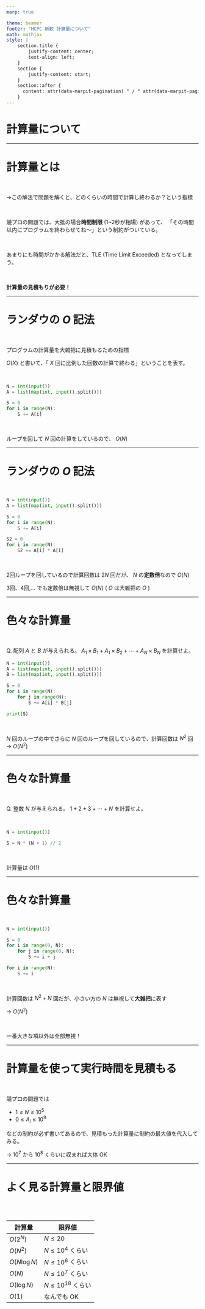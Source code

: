 ```yaml
---
marp: true

theme: beamer
footer: "HCPC 新歓 計算量について"
math: mathjax
style: |
    section.title {
        justify-content: center;
        text-align: left;
    }
    section {
        justify-content: start;
    }
    section::after {
      content: attr(data-marpit-pagination) " / " attr(data-marpit-pagination-total);
    }
---
```

<!-- _class: title -->
# 計算量について


---

# 計算量とは

<br>


→この解法で問題を解くと、どのくらいの時間で計算し終わるか？という指標

<br>

競プロの問題では、大抵の場合**時間制限** (1~2秒が相場) があって、
「その時間以内にプログラムを終わらせてね〜」という制約がついている。

<br>

あまりにも時間がかかる解法だと、TLE (Time Limit Exceeded) となってしまう。

<br>

**計算量の見積もりが必要！**

---

# ランダウの $O$ 記法

<br>

プログラムの計算量を大雑把に見積もるための指標

$O(X)$ と書いて、「 $X$ 回に比例した回数の計算で終わる」ということを表す。

<br>

```py
N = int(input())
A = list(map(int, input().split()))

S = 0
for i in range(N):
    S += A[i]
```

<br>

ループを回して $N$ 回の計算をしているので、 $O(N)$

---

# ランダウの $O$ 記法

<br>


```py
N = int(input())
A = list(map(int, input().split()))

S = 0
for i in range(N):
    S += A[i]

S2 = 0
for i in range(N):
    S2 += A[i] * A[i]
```

<br>

2回ループを回しているので計算回数は $2N$ 回だが、 $N$ の**定数倍**なので $O(N)$


3回、4回,... でも定数倍は無視して $O(N)$ ( $O$ は大雑把の $O$ )

---

# 色々な計算量

<br>

Q. 配列 $A$ と $B$ が与えられる。 $A_1 \times B_1 + A_1 \times B_2 + \cdots + A_N \times B_N$ を計算せよ。


```py
N = int(input())
A = list(map(int, input().split()))
B = list(map(int, input().split()))

S = 0
for i in range(N):
    for j in range(N):
        S += A[i] * B[j]

print(S)
```

<br>

$N$ 回のループの中でさらに $N$ 回のループを回しているので、計算回数は $N^2$ 回
→ $O(N^2)$

---

# 色々な計算量

<br>

Q. 整数 $N$ が与えられる。 $1+2+3+\cdots+N$ を計算せよ。



<br>

```py
N = int(input())

S = N * (N + 1) // 2
```

<br>

計算量は $O(1)$


---

# 色々な計算量

<br>

```py
N = int(input())

S = 0
for i in range(0, N):
    for j in range(0, N):
        S += i + j

for i in range(N):
    S += i
```

<br>

計算回数は $N^2 + N$ 回だが、小さい方の $N$ は無視して**大雑把**に表す

→ $O(N^2)$

<br>

一番大きな項以外は全部無視！

---

# 計算量を使って実行時間を見積もる

<br>

競プロの問題では

- $1 \leq N \leq 10^5$
- $0 \leq A_i \leq 10^9$

などの制約が必ず書いてあるので、見積もった計算量に制約の最大値を代入してみる。


→ $10^7$ から $10^8$ くらいに収まれば大体 OK

--- 

# よく見る計算量と限界値

<br>

<br>

| 計算量 | 限界値 |
| --- | --- |
| $O(2^N)$ | $N \leq 20$ |
| $O(N^2)$ | $N \leq 10^4$ くらい |
| $O(N \log N)$ | $N \leq 10^6$ くらい |
| $O(N)$ | $N \leq 10^7$ くらい |
| $O(\log N)$ | $N \leq 10^{18}$ くらい |
| $O(1)$ | なんでも OK |



